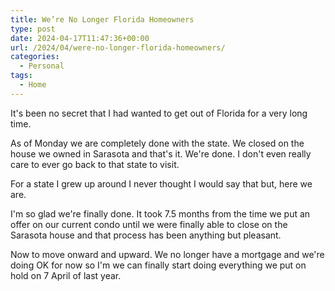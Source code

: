 ```yaml
---
title: We’re No Longer Florida Homeowners
type: post
date: 2024-04-17T11:47:36+00:00
url: /2024/04/were-no-longer-florida-homeowners/
categories:
  - Personal
tags:
  - Home
---
```


It's been no secret that I had wanted to get out of Florida for a very long time.

As of Monday we are completely done with the state. We closed on the house we owned in Sarasota and that's it. We're done. I don't even really care to ever go back to that state to visit.

For a state I grew up around I never thought I would say that but, here we are.

I'm so glad we're finally done. It took 7.5 months from the time we put an offer on our current condo until we were finally able to close on the Sarasota house and that process has been anything but pleasant.

Now to move onward and upward. We no longer have a mortgage and we're doing OK for now so I'm we can finally start doing everything we put on hold on 7 April of last year.
